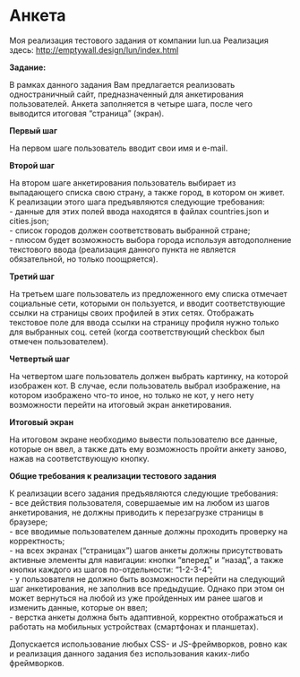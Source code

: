 # Анкета

Моя реализация тестового задания от компании lun.ua
Реализация здесь: http://emptywall.design/lun/index.html

<b>Задание:</b>

В рамках данного задания Вам предлагается реализовать одностраничный сайт, предназначенный для анкетирования пользователей. Анкета заполняется в четыре шага, после чего выводится итоговая “страница” (экран).

<b>Первый шаг</b>

На первом шаге пользователь вводит свои имя и e-mail.

<b>Второй шаг</b>

На втором шаге анкетирования пользователь выбирает из выпадающего списка свою страну, а также город, в котором он живет.
К реализации этого шага предъявляются следующие требования:
<br>- данные для этих полей ввода находятся в файлах countries.json и cities.json;
<br>- список городов должен соответствовать выбранной стране;
<br>- плюсом будет возможность выбора города используя автодополнение текстового ввода (реализация данного пункта не является обязательной, но только поощряется).

<b>Третий шаг</b>

На третьем шаге пользователь из предложенного ему списка отмечает социальные сети, которыми он пользуется, и вводит соответствующие ссылки на страницы своих профилей в этих сетях. Отображать текстовое поле для ввода ссылки на страницу профиля нужно только для выбранных соц. сетей (когда соответствующий checkbox был отмечен пользователем).

<b>Четвертый шаг</b>

На четвертом шаге пользователь должен выбрать картинку, на которой изображен кот. В случае, если пользователь выбрал изображение, на котором изображено что-то иное, но только не кот, у него нету возможности перейти на итоговый экран анкетирования.

<b>Итоговый экран</b>

На итоговом экране необходимо вывести пользователю все данные, которые он ввел, а также дать ему возможность пройти анкету заново, нажав на соответствующую кнопку.

<b>Общие требования к реализации тестового задания</b>

К реализации всего задания предъявляются следующие требования:
<br>- все действия пользователя, совершаемые им на любом из шагов анкетирования, не должны приводить к перезагрузке страницы в браузере;
<br>- все вводимые пользователем данные должны проходить проверку на корректность;
<br>- на всех экранах (“страницах”) шагов анкеты должны присутствовать активные элементы для навигации: кнопки “вперед” и “назад”, а также кнопки каждого из шагов по-отдельности: “1-2-3-4”;
<br>- у пользователя не должно быть возможности перейти на следующий шаг анкетирования, не заполнив все предыдущие. Однако при этом он может вернуться на любой из уже пройденных им ранее шагов и изменить данные, которые он ввел;
<br>- верстка анкеты должна быть адаптивной, корректно отображаться и работать на мобильных устройствах (смартфонах и планшетах).

Допускается использование любых CSS- и JS-фреймворков, ровно как и реализация данного задания без использования каких-либо фреймворков.

